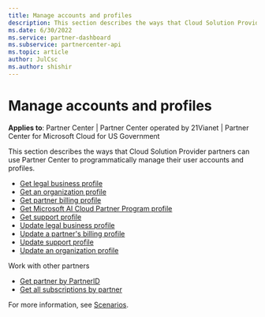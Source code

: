```yaml
---
title: Manage accounts and profiles
description: This section describes the ways that Cloud Solution Provider partners can use the Partner Center to programmatically manage their user accounts and profiles.
ms.date: 6/30/2022
ms.service: partner-dashboard
ms.subservice: partnercenter-api
ms.topic: article
author: JulCsc
ms.author: shishir
---
```


# Manage accounts and profiles

**Applies to**: Partner Center | Partner Center operated by 21Vianet |  Partner Center for Microsoft Cloud for US Government

This section describes the ways that Cloud Solution Provider partners can use Partner Center to programmatically manage their user accounts and profiles.

- [Get legal business profile](get-legal-business-profile.md)
- [Get an organization profile](get-an-organization-profile.md)
- [Get partner billing profile](get-partner-billing-profile.md)
- [Get Microsoft AI Cloud Partner Program profile](get-partner-network-profile.md)
- [Get support profile](get-support-profile.md)
- [Update legal business profile](update-legal-business-profile.md)
- [Update a partner's billing profile](update-partner-billing-profile.md)
- [Update support profile](update-support-profile.md)
- [Update an organization profile](update-an-organization-profile.md)

Work with other partners

- [Get partner by PartnerID](get-partner-by-mpn-id.md)
- [Get all subscriptions by partner](get-all-subscriptions-by-partner.md)

For more information, see [Scenarios](scenarios.md).